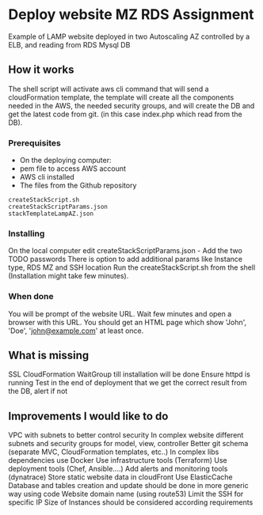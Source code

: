 # Deploy website MZ RDS Assignment

Example of LAMP website deployed in two Autoscaling AZ controlled by a ELB, 
and reading from RDS Mysql DB

## How it works

The shell script will activate aws cli command that will send a cloudFormation template,
the template will create all the components needed in the AWS, the needed security groups,
and will create the DB and get the latest code from git. 
(in this case index.php which read from the DB).

### Prerequisites

- On the deploying computer:
- pem file to access AWS account
- AWS cli installed
- The files from the Github repository
```
createStackScript.sh
createStackScriptParams.json
stackTemplateLampAZ.json
```

### Installing

On the local computer edit createStackScriptParams.json - Add the two TODO passwords
There is option to add additional params like Instance type, RDS MZ and SSH location
Run the createStackScript.sh from the shell
(Installation might take few minutes).


### When done

You will be prompt of the website URL.
Wait few minutes and open a browser with this URL.
You should get an HTML page which show 'John', 'Doe', 'john@example.com' at least once.  


## What is missing

SSL
CloudFormation WaitGroup till installation will be done
Ensure httpd is running
Test in the end of deployment that we get the correct result from the DB, alert if not


## Improvements I would like to do

VPC with subnets to better control security
In complex website different subnets and security groups for model, view, controller
Better git schema (separate MVC, CloudFormation templates, etc..) 
In complex libs dependencies use Docker
Use infrastructure tools (Terraform)
Use deployment tools (Chef, Ansible....)
Add alerts and monitoring tools (dynatrace)
Store static website data in cloudFront
Use ElasticCache
Database and tables creation and update should be done in more generic way using code
Website domain name (using route53)
Limit the SSH for specific IP
Size of Instances should be considered according requirements
